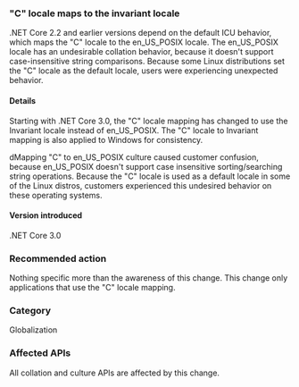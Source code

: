 ### "C" locale maps to the invariant locale

.NET Core 2.2 and earlier versions depend on the default ICU behavior, which maps the "C" locale to the en_US_POSIX locale. The en_US_POSIX locale has an undesirable collation behavior, because it doesn't support case-insensitive string comparisons. Because some Linux distributions set the "C" locale as the default locale, users were experiencing unexpected behavior. 

#### Details

Starting with .NET Core 3.0, the "C" locale mapping has changed to use the Invariant locale instead of en_US_POSIX. The "C" locale to Invariant mapping is also applied to Windows for consistency.

dMapping "C" to en_US_POSIX culture caused customer confusion, because en_US_POSIX doesn't support case insensitive sorting/searching string operations. Because the "C" locale is used as a default locale in some of the Linux distros, customers experienced this undesired behavior on these operating systems. 

#### Version introduced

.NET Core 3.0

### Recommended action

Nothing specific more than the awareness of this change. This change only applications that use the "C" locale mapping.

### Category

Globalization 

### Affected APIs

All collation and culture APIs are affected by this change.

<!--

-->
